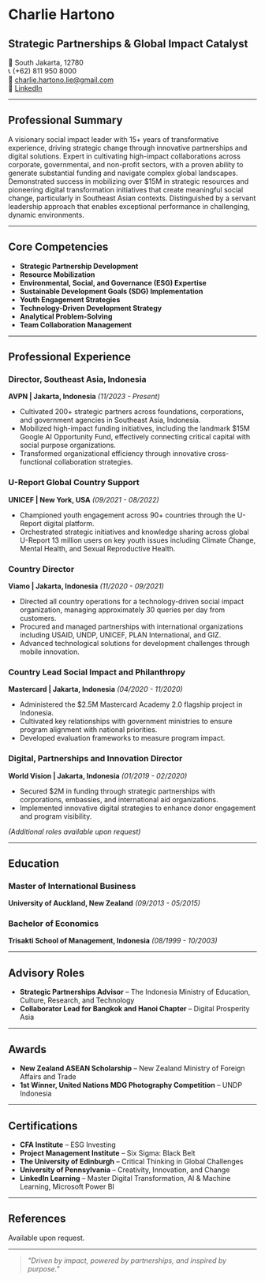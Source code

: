 # Charlie Hartono

## Strategic Partnerships & Global Impact Catalyst

📍 South Jakarta, 12780  
📞 (+62) 811 950 8000  
📧 [charlie.hartono.lie@gmail.com](mailto:charlie.hartono.lie@gmail.com)  
🔗 [LinkedIn](https://linkedin.com/in/charliehartono)  

---

## Professional Summary

A visionary social impact leader with 15+ years of transformative experience, driving strategic change through innovative partnerships and digital solutions. Expert in cultivating high-impact collaborations across corporate, governmental, and non-profit sectors, with a proven ability to generate substantial funding and navigate complex global landscapes. Demonstrated success in mobilizing over $15M in strategic resources and pioneering digital transformation initiatives that create meaningful social change, particularly in Southeast Asian contexts. Distinguished by a servant leadership approach that enables exceptional performance in challenging, dynamic environments.

---

## Core Competencies

- **Strategic Partnership Development**  
- **Resource Mobilization**  
- **Environmental, Social, and Governance (ESG) Expertise**  
- **Sustainable Development Goals (SDG) Implementation**  
- **Youth Engagement Strategies**  
- **Technology-Driven Development Strategy**  
- **Analytical Problem-Solving**  
- **Team Collaboration Management**  

---

## Professional Experience

### **Director, Southeast Asia, Indonesia**  
**AVPN | Jakarta, Indonesia** *(11/2023 - Present)*  
- Cultivated 200+ strategic partners across foundations, corporations, and government agencies in Southeast Asia, Indonesia.
- Mobilized high-impact funding initiatives, including the landmark $15M Google AI Opportunity Fund, effectively connecting critical capital with social purpose organizations.
- Transformed organizational efficiency through innovative cross-functional collaboration strategies.

### **U-Report Global Country Support**  
**UNICEF | New York, USA** *(09/2021 - 08/2022)*  
- Championed youth engagement across 90+ countries through the U-Report digital platform.
- Orchestrated strategic initiatives and knowledge sharing across global U-Report 13 million users on key youth issues including Climate Change, Mental Health, and Sexual Reproductive Health.

### **Country Director**  
**Viamo | Jakarta, Indonesia** *(11/2020 - 09/2021)*  
- Directed all country operations for a technology-driven social impact organization, managing approximately 30 queries per day from customers.
- Procured and managed partnerships with international organizations including USAID, UNDP, UNICEF, PLAN International, and GIZ.
- Advanced technological solutions for development challenges through mobile innovation.

### **Country Lead Social Impact and Philanthropy**  
**Mastercard | Jakarta, Indonesia** *(04/2020 - 11/2020)*  
- Administered the $2.5M Mastercard Academy 2.0 flagship project in Indonesia.
- Cultivated key relationships with government ministries to ensure program alignment with national priorities.
- Developed evaluation frameworks to measure program impact.

### **Digital, Partnerships and Innovation Director**  
**World Vision | Jakarta, Indonesia** *(01/2019 - 02/2020)*  
- Secured $2M in funding through strategic partnerships with corporations, embassies, and international aid organizations.
- Implemented innovative digital strategies to enhance donor engagement and program visibility.

*(Additional roles available upon request)*

---

## Education

### **Master of International Business**  
**University of Auckland, New Zealand** *(09/2013 - 05/2015)*  

### **Bachelor of Economics**  
**Trisakti School of Management, Indonesia** *(08/1999 - 10/2003)*  

---

## Advisory Roles

- **Strategic Partnerships Advisor** – The Indonesia Ministry of Education, Culture, Research, and Technology  
- **Collaborator Lead for Bangkok and Hanoi Chapter** – Digital Prosperity Asia  

---

## Awards

- **New Zealand ASEAN Scholarship** – New Zealand Ministry of Foreign Affairs and Trade  
- **1st Winner, United Nations MDG Photography Competition** – UNDP Indonesia  

---

## Certifications

- **CFA Institute** – ESG Investing  
- **Project Management Institute** – Six Sigma: Black Belt  
- **The University of Edinburgh** – Critical Thinking in Global Challenges  
- **University of Pennsylvania** – Creativity, Innovation, and Change  
- **LinkedIn Learning** – Master Digital Transformation, AI & Machine Learning, Microsoft Power BI  

---

## References

Available upon request.  

---

> *"Driven by impact, powered by partnerships, and inspired by purpose."*
